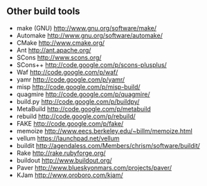 ## Other build tools ##

  * make (GNU) http://www.gnu.org/software/make/
  * Automake http://www.gnu.org/software/automake/
  * CMake http://www.cmake.org/
  * Ant http://ant.apache.org/
  * SCons http://www.scons.org/
  * SCons++ http://code.google.com/p/scons-plusplus/
  * Waf http://code.google.com/p/waf/
  * yamr http://code.google.com/p/yamr/
  * misp http://code.google.com/p/misp-build/
  * quagmire http://code.google.com/p/quagmire/
  * build.py http://code.google.com/p/buildpy/
  * MetaBuild http://code.google.com/p/metabuild
  * rebuild http://code.google.com/p/rebuild/
  * FAKE http://code.google.com/p/fake/
  * memoize http://www.eecs.berkeley.edu/~billm/memoize.html
  * vellum https://launchpad.net/vellum
  * buildit http://agendaless.com/Members/chrism/software/buildit/
  * Rake http://rake.rubyforge.org/
  * buildout http://www.buildout.org/
  * Paver http://www.blueskyonmars.com/projects/paver/
  * KJam http://www.oroboro.com/kjam/